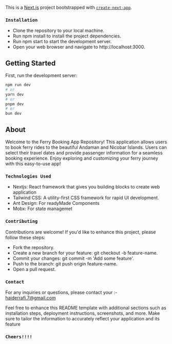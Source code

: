 This is a [Next.js](https://nextjs.org/) project bootstrapped with [`create-next-app`](https://github.com/vercel/next.js/tree/canary/packages/create-next-app).

### `Installation`
* Clone the repository to your local machine.
* Run npm install to install the project dependencies.
* Run npm start to start the development server.
* Open your web browser and navigate to http://localhost:3000.

## Getting Started

First, run the development server:

```bash
npm run dev
# or
yarn dev
# or
pnpm dev
# or
bun dev
```


## About 
Welcome to the Ferry Booking App Repository! This application allows users to book ferry rides to the beautiful Andaman and Nicobar Islands. Users can select their travel dates and provide passenger information for a seamless booking experience. Enjoy exploring and customizing your ferry journey with this easy-to-use app!

### `Technologies Used`
* Nextjs: React framework that gives you building blocks to create web application
* Tailwind CSS: A utility-first CSS framework for rapid UI development.
* Ant Design: For readyMade Components
* Mobx: For state managemet

### `Contributing`
Contributions are welcome! If you'd like to enhance this project, please follow these steps:

* Fork the repository.
* Create a new branch for your feature: git checkout -b feature-name.
* Commit your changes: git commit -m 'Add some feature'.
* Push to the branch: git push origin feature-name.
* Open a pull request.

### `Contact`
For any inquiries or questions, please contact your :- haiderrafi.7@gmail.com

Feel free to enhance this README template with additional sections such as installation steps, deployment instructions, screenshots, and more. Make sure to tailor the information to accurately reflect your application and its feature

### `Cheers!!!!`